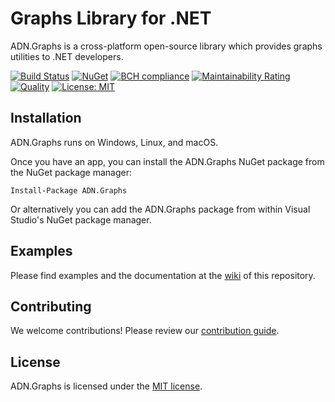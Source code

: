 # Graphs Library for .NET

ADN.Graphs is a cross-platform open-source library which provides graphs utilities to .NET developers.

[![Build Status](https://travis-ci.org/andresdigiovanni/ADN.Graphs.svg?branch=master)](https://travis-ci.org/andresdigiovanni/ADN.Graphs)
[![NuGet](https://img.shields.io/nuget/v/ADN.Graphs.svg)](https://www.nuget.org/packages/ADN.Graphs/)
[![BCH compliance](https://bettercodehub.com/edge/badge/andresdigiovanni/ADN.Graphs?branch=master)](https://bettercodehub.com/)
[![Maintainability Rating](https://sonarcloud.io/api/project_badges/measure?project=andresdigiovanni_ADN.Graphs&metric=sqale_rating)](https://sonarcloud.io/dashboard?id=andresdigiovanni_ADN.Graphs)
[![Quality](https://sonarcloud.io/api/project_badges/measure?project=andresdigiovanni_ADN.Graphs&metric=alert_status)](https://sonarcloud.io/dashboard?id=andresdigiovanni_ADN.Graphs)
[![License: MIT](https://img.shields.io/badge/License-MIT-yellow.svg)](https://opensource.org/licenses/MIT)

## Installation

ADN.Graphs runs on Windows, Linux, and macOS.

Once you have an app, you can install the ADN.Graphs NuGet package from the NuGet package manager:

```
Install-Package ADN.Graphs
```

Or alternatively you can add the ADN.Graphs package from within Visual Studio's NuGet package manager.

## Examples

Please find examples and the documentation at the [wiki](https://github.com/andresdigiovanni/ADN.Graphs/wiki) of this repository.

## Contributing

We welcome contributions! Please review our [contribution guide](CONTRIBUTING.md).

## License

ADN.Graphs is licensed under the [MIT license](LICENSE).
